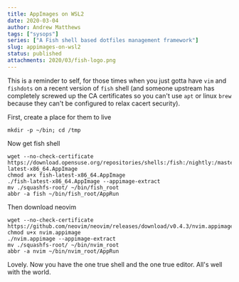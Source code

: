 ```yaml
---
title: AppImages on WSL2
date: 2020-03-04
author: Andrew Matthews
tags: ["sysops"]
series: ["A Fish shell based dotfiles management framework"]
slug: appimages-on-wsl2
status: published
attachments: 2020/03/fish-logo.png
---
```


This is a reminder to self, for those times when you just gotta have  `vim` and
`fishdots` on a recent version of  `fish` shell (and someone upstream has
completely screwed up the CA certificates so you can't use  `apt` or linux `brew `
because they can't be configured to relax cacert security).

First, create a place for them to live

```
mkdir -p ~/bin; cd /tmp
```

Now get fish shell

```
wget --no-check-certificate https://download.opensuse.org/repositories/shells:/fish:/nightly:/master/AppImage/fish-latest-x86_64.AppImage
chmod a+x fish-latest-x86_64.AppImage
./fish-latest-x86_64.AppImage --appimage-extract
mv ./squashfs-root/ ~/bin/fish_root
abbr -a fish ~/bin/fish_root/AppRun
```

Then download neovim

```
wget --no-check-certificate
https://github.com/neovim/neovim/releases/download/v0.4.3/nvim.appimage
chmod u+x nvim.appimage
./nvim.appimage --appimage-extract
mv ./squashfs-root/ ~/bin/nvim_root
abbr -a nvim ~/bin/nvim_root/AppRun
```

Lovely. Now you have the one true shell and the one true editor. All's well with the world.
